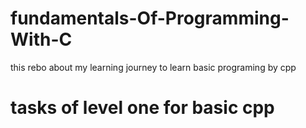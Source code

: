 # fundamentals-Of-Programming-With-C
this rebo about my learning journey to learn basic programing by cpp
<h1> tasks of level one for basic cpp</h1>
